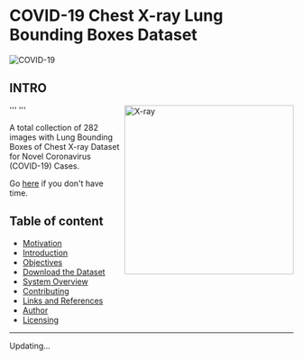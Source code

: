 # COVID-19 Chest X-ray Lung Bounding Boxes Dataset

![COVID-19](https://user-images.githubusercontent.com/33668152/86773287-4cc76a80-c077-11ea-9b58-d4452e0ced2f.png)

## INTRO

'''
<img src="https://user-images.githubusercontent.com/33668152/86773453-7ed8cc80-c077-11ea-975a-b917800389a4.png" alt="X-ray" align="right" width="300" />
'''

A total collection of 282 images with Lung Bounding Boxes of Chest X-ray Dataset for Novel Coronavirus (COVID-19) Cases.

Go [here](#download-the-dataset) if you don't have time.

## Table of content

- [Motivation](#motivation)
- [Introduction](#introduction)
- [Objectives](#objectives)
- [Download the Dataset](#download-the-dataset)
- [System Overview](#system-overview)
- [Contributing](#contributing)
- [Links and References](#links-and-references)
- [Author](#author)
- [Licensing](#licensing)







---

Updating...

